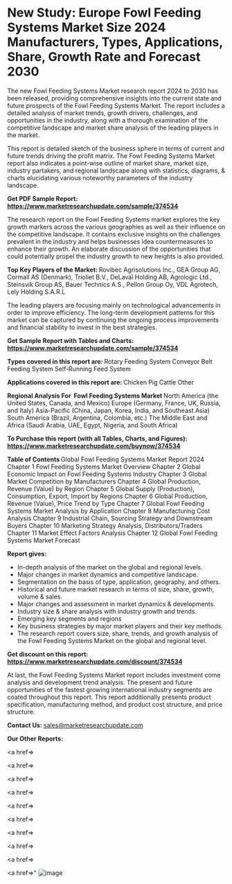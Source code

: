 # New Study: Europe Fowl Feeding Systems Market Size 2024 Manufacturers, Types, Applications, Share, Growth Rate and Forecast 2030

The new Fowl Feeding Systems Market research report 2024 to 2030 has been released, providing comprehensive insights into the current state and future prospects of the Fowl Feeding Systems Market. The report includes a detailed analysis of market trends, growth drivers, challenges, and opportunities in the industry, along with a thorough examination of the competitive landscape and market share analysis of the leading players in the market.

This report is detailed sketch of the business sphere in terms of current and future trends driving the profit matrix. The Fowl Feeding Systems Market report also indicates a point-wise outline of market share, market size, industry partakers, and regional landscape along with statistics, diagrams, &amp; charts elucidating various noteworthy parameters of the industry landscape.

<strong><b>Get PDF Sample Report: <a href=https://www.marketresearchupdate.com/sample/374534>https://www.marketresearchupdate.com/sample/374534</a></b></strong>

The research report on the Fowl Feeding Systems market explores the key growth markers across the various geographies as well as their influence on the competitive landscape. It contains exclusive insights on the challenges prevalent in the industry and helps businesses idea countermeasures to enhance their growth. An elaborate discussion of the opportunities that could potentially propel the industry growth to new heights is also provided.

<strong><b>Top Key Players of the Market:
</b></strong>Rovibec Agrisolutions Inc., GEA Group AG, Cormall AS (Denmark), Trioliet B.V., DeLaval Holding AB, Agrologic Ltd., Steinsvik Group AS, Bauer Technics A.S., Pellon Group Oy, VDL Agrotech, Lely Holding S.A.R.L<strong><b>
</b></strong>

The leading players are focusing mainly on technological advancements in order to improve efficiency. The long-term development patterns for this market can be captured by continuing the ongoing process improvements and financial stability to invest in the best strategies.

<strong><b>Get Sample Report with Tables and Charts: <a href=https://www.marketresearchupdate.com/sample/374534>https://www.marketresearchupdate.com/sample/374534</a></b></strong>

<strong><b>Types covered in this report are:
</b></strong>Rotary Feeding System
Conveyor Belt Feeding System
Self-Running Feed System<strong><b>
</b></strong>

<strong><b>Applications covered in this report are:
</b></strong>Chicken
Pig
Cattle
Other<strong><b>
</b></strong>

<strong><b>Regional Analysis For  Fowl Feeding Systems Market</b></strong><strong><b>
</b></strong>North America (the United States, Canada, and Mexico)
Europe (Germany, France, UK, Russia, and Italy)
Asia-Pacific (China, Japan, Korea, India, and Southeast Asia)
South America (Brazil, Argentina, Colombia, etc.)
The Middle East and Africa (Saudi Arabia, UAE, Egypt, Nigeria, and South Africa)

<strong><b>To Purchase this report (with all Tables, Charts, and Figures): <a href=https://www.marketresearchupdate.com/buynow/374534>https://www.marketresearchupdate.com/buynow/374534</a></b></strong>

<strong><b>Table of Contents</b></strong><strong><b>
</b></strong>Global Fowl Feeding Systems Market Report 2024
Chapter 1 Fowl Feeding Systems Market Overview
Chapter 2 Global Economic Impact on Fowl Feeding Systems Industry
Chapter 3 Global Market Competition by Manufacturers
Chapter 4 Global Production, Revenue (Value) by Region
Chapter 5 Global Supply (Production), Consumption, Export, Import by Regions
Chapter 6 Global Production, Revenue (Value), Price Trend by Type
Chapter 7 Global Fowl Feeding Systems Market Analysis by Application
Chapter 8 Manufacturing Cost Analysis
Chapter 9 Industrial Chain, Sourcing Strategy and Downstream Buyers
Chapter 10 Marketing Strategy Analysis, Distributors/Traders
Chapter 11 Market Effect Factors Analysis
Chapter 12 Global Fowl Feeding Systems Market Forecast

<strong><b>Report gives:</b></strong>

- In-depth analysis of the market on the global and regional levels.
- Major changes in market dynamics and competitive landscape.
- Segmentation on the basis of type, application, geography, and others.
- Historical and future market research in terms of size, share, growth, volume &amp; sales.
- Major changes and assessment in market dynamics &amp; developments.
- Industry size &amp; share analysis with industry growth and trends.
- Emerging key segments and regions
- Key business strategies by major market players and their key methods.
- The research report covers size, share, trends, and growth analysis of the Fowl Feeding Systems Market on the global and regional level.

<strong><b>Get discount on this report: <a href=https://www.marketresearchupdate.com/discount/374534>https://www.marketresearchupdate.com/discount/374534</a></b></strong>

At last, the Fowl Feeding Systems Market report includes investment come analysis and development trend analysis. The present and future opportunities of the fastest growing international industry segments are coated throughout this report. This report additionally presents product specification, manufacturing method, and product cost structure, and price structure.

<strong><b>Contact Us:
</b></strong>sales@marketresearchupdate.com

<strong>Our Other Reports:</strong>

<a href=></a>

<a href=></a>

<a href=></a>

<a href=></a>

<a href=></a>

<a href=></a>

<a href=></a>

<a href=></a>

<a href=></a>

<a href=></a>"
![image](https://github.com/Gayatrikarjule/Market-Analysis-360/assets/97346546/65cc5a94-a1a8-45bb-9350-afaa2bd5059e)
